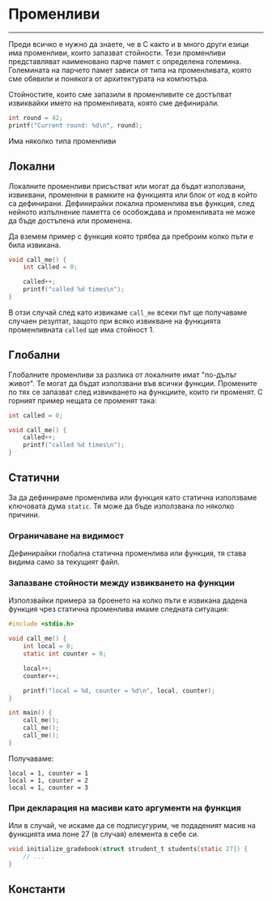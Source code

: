 # Променливи

---

Преди всичко е нужно да знаете, че в С както и в много други езици има променливи, които запазват стойности. Тези променливи представляват наименовано парче памет с определена големина. Големината на парчето памет зависи от типа на променливата, която сме обявили и понякога от архитектурата на компютъра.

Стойностите, които сме запазили в променливите се достъпват извиквайки името на променливата, която сме дефинирали.

```c
int round = 42;
printf("Current round: %d\n", round);
```

Има няколко типа променливи

## Локални

Локалните променливи присъстват или могат да бъдат използвани, извиквани, променяни в рамките на функцията или блок от код в който са дефинирани. Дефинирайки локална променлива във функция, след нейното изпълнение паметта се особождава и променливата не може да бъде достъпена или променена.

Да вземем пример с функция която трябва да преброим колко пъти е била извикана.

```c
void call_me() {
    int called = 0;

    called++;
    printf("called %d times\n");
}
```

В отзи случай след като извикаме `call_me` всеки път ще получаваме случаен резултат, защото при всяко извикване на функцията променливната `called` ще има стойност 1.

## Глобални

Глобалните променливи за разлика от локалните имат "по-дълъг живот". Те могат да бъдат използвани във всички функции. Промените по тях се запазват след извикването на функциите, които ги променят. С горният пример нещата се  променят така:

```c
int called = 0;

void call_me() {
    called++;
    printf("called %d times\n");
}
```

## Статични

За да дефинираме променлива или функция като статична използваме ключовата дума `static`. Тя може да бъде използвана по няколко причини.

### Ограничаване на видимост

Дефинирайки глобална статична променлива или функция, тя става видима само за текущият файл.

### Запазване стойности между извикването на функции

Използвайки примера за броенето на колко пъти е извикана дадена функция чрез статична променлива имаме следната ситуация:

```c
#include <stdio.h>

void call_me() {
    int local = 0;
    static int counter = 0;

    local++;
    counter++;

    printf("local = %d, counter = %d\n", local, counter);
}

int main() {
    call_me();
    call_me();
    call_me();
}
```

Получаваме:

```
local = 1, counter = 1
local = 1, counter = 2
local = 1, counter = 3
```

### При декларация на масиви като аргументи на функция

Или в случай, че искаме да се подписугурим, че подаденият масив на функцията има поне 27 \(в случая\) елемента в себе си.

```c
void initialize_gradebook(struct strudent_t students[static 27]) {
    // ...
}
```

## Константи



